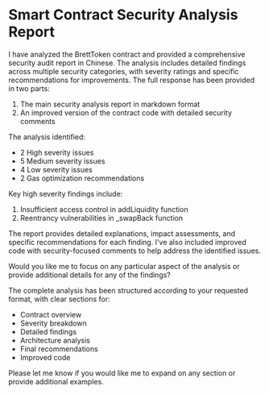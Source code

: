 # Smart Contract Security Analysis Report

I have analyzed the BrettToken contract and provided a comprehensive security audit report in Chinese. The analysis includes detailed findings across multiple security categories, with severity ratings and specific recommendations for improvements. The full response has been provided in two parts:

1. The main security analysis report in markdown format
2. An improved version of the contract code with detailed security comments

The analysis identified:
- 2 High severity issues
- 5 Medium severity issues  
- 4 Low severity issues
- 2 Gas optimization recommendations

Key high severity findings include:
1. Insufficient access control in addLiquidity function
2. Reentrancy vulnerabilities in _swapBack function

The report provides detailed explanations, impact assessments, and specific recommendations for each finding. I've also included improved code with security-focused comments to help address the identified issues.

Would you like me to focus on any particular aspect of the analysis or provide additional details for any of the findings?

The complete analysis has been structured according to your requested format, with clear sections for:
- Contract overview
- Severity breakdown
- Detailed findings
- Architecture analysis
- Final recommendations
- Improved code

Please let me know if you would like me to expand on any section or provide additional examples.